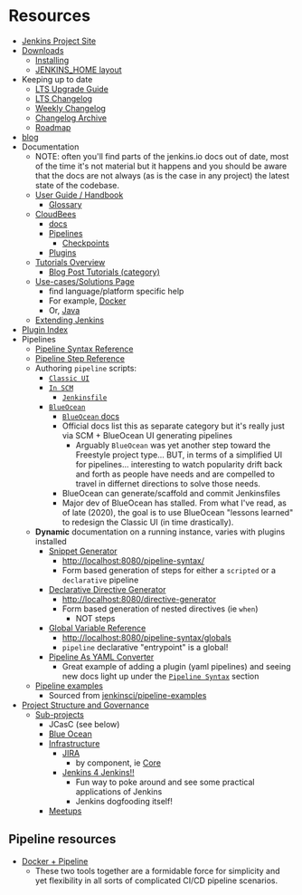 # Resources

- [Jenkins Project Site](https://www.jenkins.io/)
- [Downloads](https://www.jenkins.io/download)
  - [Installing](https://www.jenkins.io/doc/book/installing/)
  - [JENKINS_HOME layout](https://wiki.jenkins.io/display/jenkins/administering+jenkins)
- Keeping up to date
  - [LTS Upgrade Guide](https://www.jenkins.io/doc/upgrade-guide/)
  - [LTS Changelog](https://www.jenkins.io/changelog-stable)
  - [Weekly Changelog](https://www.jenkins.io/changelog)
  - [Changelog Archive](https://www.jenkins.io/changelog-old)
  - [Roadmap](https://www.jenkins.io/projects/roadmap)
- [blog](https://www.jenkins.io/node/)
- Documentation
  - NOTE: often you'll find parts of the jenkins.io docs out of date, most of the time it's not material but it happens and you should be aware that the docs are not always (as is the case in any project) the latest state of the codebase.
  - [User Guide / Handbook](https://www.jenkins.io/doc/)
    - [Glossary](https://www.jenkins.io/doc/book/glossary/)
  - [CloudBees](https://www.cloudbees.com)
    - [docs](https://docs.cloudbees.com/)
    - [Pipelines](https://docs.cloudbees.com/docs/admin-resources/latest/pipelines/)
      - [Checkpoints](https://docs.cloudbees.com/docs/admin-resources/latest/pipelines/administering-jenkins-pipeline#inserting-checkpoints)
    - [Plugins](https://docs.cloudbees.com/docs/admin-resources/latest/plugin-management/)
  - [Tutorials Overview](https://www.jenkins.io/doc/tutorials)
    - [Blog Post Tutorials (category)](https://www.jenkins.io/node/tags/tutorial/)
  - [Use-cases/Solutions Page](https://www.jenkins.io/solutions/)
    - find language/platform specific help
    - For example, [Docker](https://www.jenkins.io/solutions/docker/)
    - Or, [Java](https://www.jenkins.io/solutions/java/)
  - [Extending Jenkins](https://www.jenkins.io/doc/developer/)
- [Plugin Index](https://plugins.jenkins.io/)
- Pipelines
  - [Pipeline Syntax Reference](https://www.jenkins.io/doc/book/pipeline/syntax/)
  - [Pipeline Step Reference](https://www.jenkins.io/doc/pipeline/steps)
  - Authoring `pipeline` scripts:
    - [`Classic UI`](https://www.jenkins.io/doc/book/pipeline/getting-started/#through-the-classic-ui)
    - [`In SCM`](https://www.jenkins.io/doc/book/pipeline/getting-started/#defining-a-pipeline-in-scm)
      - [`Jenkinsfile`](https://www.jenkins.io/doc/book/pipeline/jenkinsfile/)
    - [`BlueOcean`](https://www.jenkins.io/doc/book/pipeline/getting-started/#through-blue-ocean)
      - [`BlueOcean` docs](jenkins.io/doc/book/blueocean/)
      - Official docs list this as separate category but it's really just via SCM + BlueOcean UI generating pipelines
        - Arguably `BlueOcean` was yet another step toward the Freestyle project type... BUT, in terms of a simplified UI for pipelines... interesting to watch popularity drift back and forth as people have needs and are compelled to travel in differnet directions to solve those needs.
      - BlueOcean can generate/scaffold and commit Jenkinsfiles
      - Major dev of BlueOcean has stalled. From what I've read, as of late (2020), the goal is to use BlueOcean "lessons learned" to redesign the Classic UI (in time drastically).
  - **Dynamic** documentation on a running instance, varies with plugins installed
    - [Snippet Generator](https://www.jenkins.io/doc/book/pipeline/getting-started/#snippet-generator)
      - <http://localhost:8080/pipeline-syntax/>
      - Form based generation of steps for either a `scripted` or a `declarative` pipeline
    - [Declarative Directive Generator](https://www.jenkins.io/doc/book/pipeline/getting-started/#directive-generator)
      - <http://localhost:8080/directive-generator>
      - Form based generation of nested directives (ie `when`)
        - NOT steps
    - [Global Variable Reference](https://www.jenkins.io/doc/book/pipeline/getting-started/#global-variable-reference)
      - <http://localhost:8080/pipeline-syntax/globals>
      - `pipeline` declarative "entrypoint" is a global!
    - [Pipeline As YAML Converter](http://jenkins:18080/job/vcs-spc/payConverter/)
      - Great example of adding a plugin (yaml pipelines) and seeing new docs light up under the [`Pipeline Syntax`](http://jenkins:18080/pipeline-syntax/) section
  - [Pipeline examples](https://www.jenkins.io/doc/pipeline/examples/)
    - Sourced from [jenkinsci/pipeline-examples](https://github.com/jenkinsci/pipeline-examples)
- [Project Structure and Governance](https://www.jenkins.io/project)
  - [Sub-projects](https://www.jenkins.io/projects/)
    - JCasC (see below)
    - [Blue Ocean](https://www.jenkins.io/projects/blueocean/)
    - [Infrastructure](https://www.jenkins.io/projects/infrastructure/)
      - [JIRA](https://issues.jenkins-ci.org)
        - by component, ie [Core](https://issues.jenkins-ci.org/browse/WEBSITE-760?jql=component%20%3D%20core)
      - [Jenkins 4 Jenkins!!](https://ci.jenkins.io/)
        - Fun way to poke around and see some practical applications of Jenkins
        - Jenkins dogfooding itself!
    - [Meetups](https://www.jenkins.io/projects/jam/)

## Pipeline resources

- [Docker + Pipeline](https://www.jenkins.io/doc/book/pipeline/docker)
  - These two tools together are a formidable force for simplicity and yet flexibility in all sorts of complicated CI/CD pipeline scenarios.
